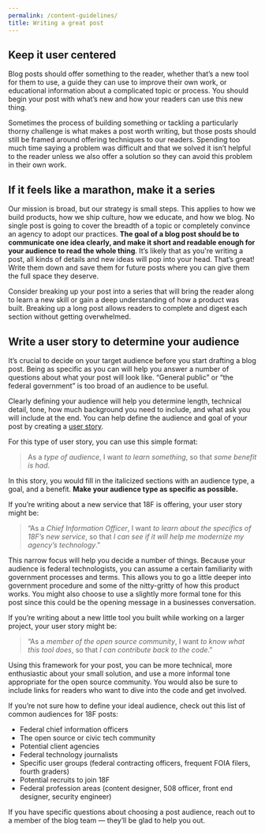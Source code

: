```yaml
---
permalink: /content-guidelines/
title: Writing a great post
---
```


Keep it user centered
---------------------

Blog posts should offer something to the reader, whether that’s a new
tool for them to use, a guide they can use to improve their own work, or
educational information about a complicated topic or process. You should
begin your post with what’s new and how your readers can use this new
thing.

Sometimes the process of building something or tackling a particularly
thorny challenge is what makes a post worth writing, but those posts
should still be framed around offering techniques to our readers.
Spending too much time saying a problem was difficult and that we solved
it isn’t helpful to the reader unless we also offer a solution so they
can avoid this problem in their own work.

If it feels like a marathon, make it a series
---------------------------------------------

Our mission is broad, but our strategy is small steps. This applies to
how we build products, how we ship culture, how we educate, and how we
blog. No single post is going to cover the breadth of a topic or
completely convince an agency to adopt our practices. **The goal of a
blog post should be to communicate one idea clearly, and make it short
and readable enough for your audience to read the whole thing**. It’s
likely that as you're writing a post, all kinds of details and new
ideas will pop into your head. That’s great! Write them down and save
them for future posts where you can give them the full space they
deserve.

Consider breaking up your post into a series that will bring the reader
along to learn a new skill or gain a deep understanding of how a product
was built. Breaking up a long post allows readers to complete and digest
each section without getting overwhelmed.

Write a user story to determine your audience
---------------------------------------------

It’s crucial to decide on your target audience before you start drafting
a blog post. Being as specific as you can will help you answer a number
of questions about what your post will look like. “General public” or
“the federal government” is too broad of an audience to be useful.

Clearly defining your audience will help you determine length, technical
detail, tone, how much background you need to include, and what ask you
will include at the end. You can help define the audience and goal of
your post by creating a [user
story](https://en.wikipedia.org/wiki/User_story).

For this type of user story, you can use this simple format:

>As a *type of audience*, I want *to learn something*, so that
*some benefit is had*.

In this story, you would fill in the italicized sections with an audience
type, a goal, and a benefit. **Make your audience type as specific as
possible.**

If you’re writing about a new service that 18F is offering, your user
story might be:

>“As a *Chief Information Officer*, I want *to learn about the specifics
of 18F’s new service*, so that *I can see if it will help me modernize
my agency’s technology*.”

This narrow focus will help you decide a number of things. Because your
audience is federal technologists, you can assume a certain familiarity
with government processes and terms. This allows you to go a little
deeper into government procedure and some of the nitty-gritty of how
this product works. You might also choose to use a slightly more formal
tone for this post since this could be the opening message in a
businesses conversation.

If you’re writing about a new little tool you built while working on a
larger project, your user story might be:

>“As a *member of the open source community*, I want *to
know what this tool does*, so that *I can contribute
back to the code*.”

Using this framework for your post, you can be more technical, more
enthusiastic about your small solution, and use a more informal tone
appropriate for the open source community. You would also be sure to
include links for readers who want to dive into the code and get
involved.

If you’re not sure how to define your ideal audience, check out this list
of common audiences for 18F posts:

-   Federal chief information officers
-   The open source or civic tech community
-   Potential client agencies
-   Federal technology journalists
-   Specific user groups (federal contracting officers, frequent FOIA filers, fourth graders)
-   Potential recruits to join 18F
-   Federal profession areas (content designer, 508 officer, front end designer, security engineer)

If you have specific questions about choosing a post audience, reach out
to a member of the blog team — they’ll be glad to help you out.
